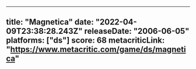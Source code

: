 
---
title: "Magnetica"
date: "2022-04-09T23:38:28.243Z"
releaseDate: "2006-06-05"
platforms: ["ds"]
score: 68
metacriticLink: "https://www.metacritic.com/game/ds/magnetica"
---
